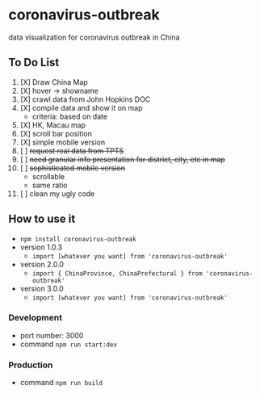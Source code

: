 # coronavirus-outbreak
data visualization for coronavirus outbreak in China

## To Do List
1. [X] Draw China Map
2. [X] hover -> showname
3. [X] crawl data from John Hopkins DOC
4. [X] compile data and show it on map
    * criteria: based on date
5. [X] HK, Macau map
6. [X] scroll bar position
7. [X] simple mobile version
8. [ ] ~~request real data from TPTS~~
9. [ ] ~~need granular info presentation for district, city, etc in map~~
10. [ ] ~~sophisticated mobile version~~
    * scrollable
    * same ratio
11. [ ] clean my ugly code


## How to use it
* `npm install coronavirus-outbreak`
* version 1.0.3
    * `import [whatever you want] from 'coronavirus-outbreak'`
* version 2.0.0
    * `import { ChinaProvince, ChinaPrefectural } from 'coronavirus-outbreak'`
* version 3.0.0
    * `import [whatever you want] from 'coronavirus-outbreak'`


### Development
* port number: 3000
* command `npm run start:dev`

### Production
* command `npm run build`
